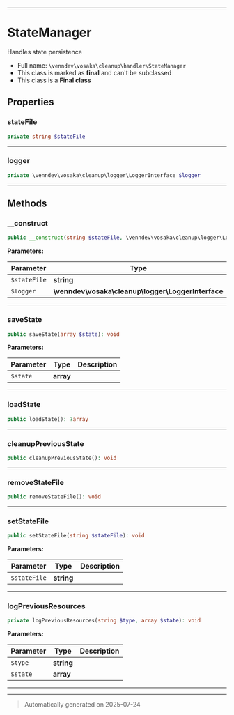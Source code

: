 ***

# StateManager

Handles state persistence



* Full name: `\venndev\vosaka\cleanup\handler\StateManager`
* This class is marked as **final** and can't be subclassed
* This class is a **Final class**



## Properties


### stateFile



```php
private string $stateFile
```






***

### logger



```php
private \venndev\vosaka\cleanup\logger\LoggerInterface $logger
```






***

## Methods


### __construct



```php
public __construct(string $stateFile, \venndev\vosaka\cleanup\logger\LoggerInterface $logger): mixed
```








**Parameters:**

| Parameter | Type | Description |
|-----------|------|-------------|
| `$stateFile` | **string** |  |
| `$logger` | **\venndev\vosaka\cleanup\logger\LoggerInterface** |  |





***

### saveState



```php
public saveState(array $state): void
```








**Parameters:**

| Parameter | Type | Description |
|-----------|------|-------------|
| `$state` | **array** |  |





***

### loadState



```php
public loadState(): ?array
```












***

### cleanupPreviousState



```php
public cleanupPreviousState(): void
```












***

### removeStateFile



```php
public removeStateFile(): void
```












***

### setStateFile



```php
public setStateFile(string $stateFile): void
```








**Parameters:**

| Parameter | Type | Description |
|-----------|------|-------------|
| `$stateFile` | **string** |  |





***

### logPreviousResources



```php
private logPreviousResources(string $type, array $state): void
```








**Parameters:**

| Parameter | Type | Description |
|-----------|------|-------------|
| `$type` | **string** |  |
| `$state` | **array** |  |





***


***
> Automatically generated on 2025-07-24
